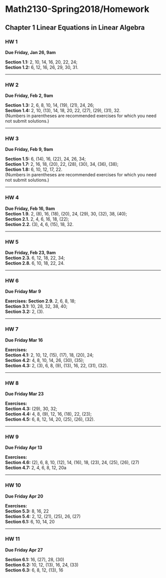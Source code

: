 # Math2130-Spring2018/Homework

## Chapter 1 Linear Equations in Linear Algebra


### HW 1

**Due Friday, Jan 26, 9am**

**Section 1.1:** 2, 10, 14, 16, 20, 22, 24;    
**Section 1.2:** 6, 12, 16, 26, 29, 30, 31.

------------------------------

### HW 2

**Due Friday, Feb 2, 9am**

**Section 1.3:** 2, 6, 8, 10, 14, (19), (21), 24, 26;    
**Section 1.4:** 2, 10, (13), 14, 18, 20, 22, (27), (29), (31), 32.   
(Numbers in parentheses are recommended exercises for which you need not submit solutions.)


----------------------------------------------------

### HW 3

**Due Friday, Feb 9, 9am**
 
**Section 1.5:** 6, (14), 16, (22), 24, 26, 34;   
**Section 1.7:** 2, 16, 18, (20), 22, (28), (30), 34, (36), (38);   
**Section 1.8:** 6, 10, 12, 17, 22.  
(Numbers in parentheses are recommended exercises for which you need not submit solutions.)

------------------------------

### HW 4

**Due Friday, Feb 16, 9am**    
**Section 1.9.** 2, (8), 16, (18), (20), 24, (29), 30, (32), 38, (40);  
**Section 2.1.** 2, 4, 6, 16, 18, (22);  
**Section 2.2.** (3), 4, 6, (15), 18, 32.


------------------------------

### HW 5

**Due Friday, Feb 23, 9am**  
**Section 2.3.** 6, 12, 18, 22, 34;    
**Section 2.8.** 6, 10, 18, 22, 24.


------------------------------

### HW 6

**Due Friday Mar 9**

**Exercises:**
**Section 2.9.** 2, 6, 8, 18;   
**Section 3.1:** 10, 28, 32, 38, 40;   
**Section 3.2:** 2, (3).   



------------------------------

### HW 7

**Due Friday Mar 16**

**Exercises:**   
**Section 4.1:** 2, 10, 12, (15), (17), 18, (20), 24;       
**Section 4.2:** 4, 8, 10, 14, 26, (30), (35);      
**Section 4.3:** 2, (3), 6, 8, (9), (13), 16, 22, (31), (32).  

------------------------------

### HW 8

**Due Friday Mar 23**

**Exercises:**   
**Section 4.3:** (29), 30, 32;   
**Section 4.4:** 4, 8, (9), 12, 16, (18), 22, (23);   
**Section 4.5:** 6, 8, 12, 14, 20, (25), (26), (32).   

------------------------------

### HW 9

**Due Friday Apr 13**   

**Exercises:**  
**Section 4.6:** (2), 6, 8, 10, (12), 14, (16), 18, (23), 24, (25), (26), (27)    
**Section 4.7:** 2, 4, 6, 8, 12, 20a  


------------------------------

### HW 10

**Due Friday Apr 20**

**Exercises:**  
**Section 5.3:** 8, 16, 22  
**Section 5.4:** 2, 12, (21), (25), 26, (27)  
**Section 6.1:** 6, 10, 14, 20  

------------------------------

### HW 11

**Due Friday Apr 27**

**Section 6.1:** 16, (27), 28, (30)    
**Section 6.2:** 10, 12, (13), 16, 24, (33)   
**Section 6.3:** 6, 8, 12, (13), 16   
